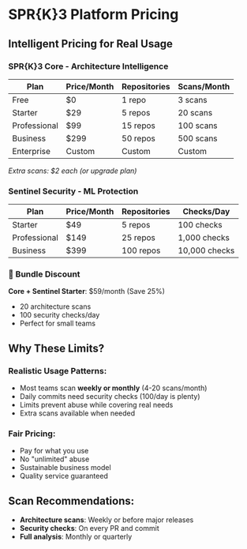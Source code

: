 # SPR{K}3 Platform Pricing

## Intelligent Pricing for Real Usage

### SPR{K}3 Core - Architecture Intelligence
| Plan | Price/Month | Repositories | Scans/Month |
|------|-------------|--------------|-------------|
| Free | $0 | 1 repo | 3 scans |
| Starter | $29 | 5 repos | 20 scans |
| Professional | $99 | 15 repos | 100 scans |
| Business | $299 | 50 repos | 500 scans |
| Enterprise | Custom | Custom | Custom |

*Extra scans: $2 each (or upgrade plan)*

### Sentinel Security - ML Protection  
| Plan | Price/Month | Repositories | Checks/Day |
|------|-------------|--------------|------------|
| Starter | $49 | 5 repos | 100 checks |
| Professional | $149 | 25 repos | 1,000 checks |
| Business | $399 | 100 repos | 10,000 checks |

### 🎯 Bundle Discount
**Core + Sentinel Starter**: $59/month (Save 25%)
- 20 architecture scans
- 100 security checks/day
- Perfect for small teams

## Why These Limits?

### Realistic Usage Patterns:
- Most teams scan **weekly or monthly** (4-20 scans/month)
- Daily commits need security checks (100/day is plenty)
- Limits prevent abuse while covering real needs
- Extra scans available when needed

### Fair Pricing:
- Pay for what you use
- No "unlimited" abuse
- Sustainable business model
- Quality service guaranteed

## Scan Recommendations:
- **Architecture scans**: Weekly or before major releases
- **Security checks**: On every PR and commit
- **Full analysis**: Monthly or quarterly

